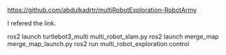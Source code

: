 https://github.com/abdulkadrtr/multiRobotExploration-RobotArmy

I refered the link.

ros2 launch turtlebot3_multi multi_robot_slam.py
ros2 launch merge_map merge_map_launch.py
ros2 run multi_robot_exploration control
